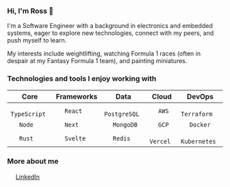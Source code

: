 ### Hi, I'm Ross 👋
I'm a Software Engineer with a background in electronics and embedded systems, eager to explore new technologies, connect with my peers, and push myself to learn.

My interests include weightlifting, watching Formula 1 races (often in despair at my Fantasy Formula 1 team), and painting miniatures.

### Technologies and tools I enjoy working with
| Core | Frameworks | Data | Cloud | DevOps |
| --- | --- | --- | --- | --- |
| <img width="16px" src="https://tinyurl.com/bdhrcs9a" /> `TypeScript` | <img width="16px" src="https://tinyurl.com/mr23e7ww" /> `React` | <img width="16px" src="https://tinyurl.com/y7a4wntc" /> `PostgreSQL` | <img width="16px" src="https://tinyurl.com/3c3xwtva" /> `AWS` | <img width="16px" src="https://tinyurl.com/2rkw4r6v" /> `Terraform` |
| <img width="16px" src="https://tinyurl.com/48r4d6bv" /> `Node` | <img width="16px" src="https://tinyurl.com/ymebxd3t" /> `Next` | <img width="16px" src="https://tinyurl.com/ynn7un62" /> `MongoDB` | <img width="16px" src="https://tinyurl.com/j5advber" /> `GCP` | <img width="16px" src="https://tinyurl.com/52hebhjy" /> `Docker` |
| <img width="16px" src="https://tinyurl.com/4ufrzs3t" /> `Rust` | <img width="16px" src="https://tinyurl.com/3fha99fw" /> `Svelte` | <img width="16px" src="https://tinyurl.com/ypv2pj9p" /> `Redis` | <img width="16px" src="https://tinyurl.com/5xhad65p" /> `Vercel` | <img width="16px" src="https://tinyurl.com/ycy9ejjf" /> `Kubernetes` |

### More about me
<img width="16px" src="https://tinyurl.com/evtp5u9a" /> [LinkedIn](https://www.linkedin.com/in/rossllewellyn/)
